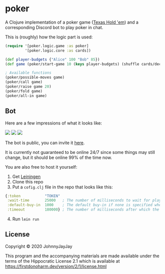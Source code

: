 # poker

A Clojure implementation of a poker game ([Texas Hold 'em](https://en.wikipedia.org/wiki/Texas_hold_%27em)) and a corresponding Discord bot to play poker in chat.

This is (roughly) how the logic part is used:
```clojure
(require '[poker.logic.game :as poker]
         '[poker.logic.core :as cards])

(def player-budgets {"Alice" 100 "Bob" 85})
(def game (poker/start-game 10 (keys player-budgets) (shuffle cards/deck) player-budgets))

; Available functions
(poker/possible-moves game)
(poker/call game)
(poker/raise game 20)
(poker/fold game)
(poker/all-in game)
```

## Bot

Here are a few impressions of what it looks like:

![](https://i.imgur.com/zGCQoHN.png)
![](https://i.imgur.com/FeJTYD5.png)
![](https://i.imgur.com/yAWQtXn.png)

The bot is public, you can invite it [here](https://discord.com/api/oauth2/authorize?client_id=461791942779338762&permissions=329792&scope=bot).

It is currently not guaranteed to be online 24/7 since some things may still change, but it should be online 99% of the time now.

You are also free to host it yourself:
1. Get [Leiningen](https://leiningen.org/)
2. Clone this repo
3. Put a `cofig.clj` file in the repo that looks like this:
```clj
{:token           "TOKEN"
 :wait-time       25000   ; The number of milliseconds to wait for players when starting a game
 :default-buy-in  1000    ; The default buy-in if none is specified when running "holdem!"
 :timeout         180000} ; The number of milliseconds after which the current player, if they have not made a move, will fold automatically
```
4. Run `lein run`

## License

Copyright © 2020 JohnnyJayJay

This program and the accompanying materials are made available under the
terms of the Hippocratic License 2.1 which is available at
https://firstdonoharm.dev/version/2/1/license.html
